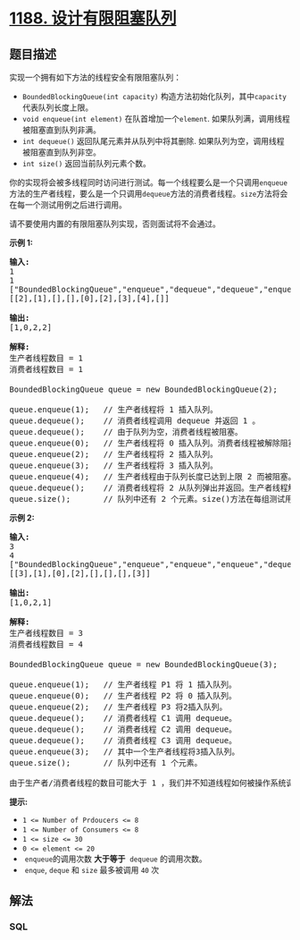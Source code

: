 # [1188. 设计有限阻塞队列](https://leetcode.cn/problems/design-bounded-blocking-queue)

## 题目描述

<p>实现一个拥有如下方法的线程安全有限阻塞队列：</p>

<ul>
	<li><code>BoundedBlockingQueue(int capacity)</code>&nbsp;构造方法初始化队列，其中<code>capacity</code>代表队列长度上限。</li>
	<li><code>void enqueue(int element)</code>&nbsp;在队首增加一个<code>element</code>. 如果队列满，调用线程被阻塞直到队列非满。</li>
	<li><code>int dequeue()</code>&nbsp;返回队尾元素并从队列中将其删除. 如果队列为空，调用线程被阻塞直到队列非空。</li>
	<li><code>int size()</code>&nbsp;返回当前队列元素个数。</li>
</ul>

<p>你的实现将会被多线程同时访问进行测试。每一个线程要么是一个只调用<code>enqueue</code>方法的生产者线程，要么是一个只调用<code>dequeue</code>方法的消费者线程。<code>size</code>方法将会在每一个测试用例之后进行调用。</p>

<p>请不要使用内置的有限阻塞队列实现，否则面试将不会通过。</p>

<p><strong>示例 1:</strong></p>

<pre>
<strong>输入:</strong>
1
1
["BoundedBlockingQueue","enqueue","dequeue","dequeue","enqueue","enqueue","enqueue","enqueue","dequeue"]
[[2],[1],[],[],[0],[2],[3],[4],[]]

<strong>输出:</strong>
[1,0,2,2]

<strong>解释:
</strong>生产者线程数目 = 1
消费者线程数目 = 1

BoundedBlockingQueue queue = new BoundedBlockingQueue(2);   // 使用capacity = 2初始化队列。

queue.enqueue(1);   // 生产者线程将 1 插入队列。
queue.dequeue();    // 消费者线程调用 dequeue 并返回 1 。
queue.dequeue();    // 由于队列为空，消费者线程被阻塞。
queue.enqueue(0);   // 生产者线程将 0 插入队列。消费者线程被解除阻塞同时将 0 弹出队列并返回。
queue.enqueue(2);   // 生产者线程将 2 插入队列。
queue.enqueue(3);   // 生产者线程将 3 插入队列。
queue.enqueue(4);   // 生产者线程由于队列长度已达到上限 2 而被阻塞。
queue.dequeue();    // 消费者线程将 2 从队列弹出并返回。生产者线程解除阻塞同时将4插入队列。
queue.size();       // 队列中还有 2 个元素。size()方法在每组测试用例最后调用。
</pre>

<p><strong>示例 2:</strong></p>

<pre>
<strong>输入:</strong>
3
4
["BoundedBlockingQueue","enqueue","enqueue","enqueue","dequeue","dequeue","dequeue","enqueue"]
[[3],[1],[0],[2],[],[],[],[3]]

<strong>输出:</strong>
[1,0,2,1]

<strong>解释:
</strong>生产者线程数目 = 3
消费者线程数目 = 4

BoundedBlockingQueue queue = new BoundedBlockingQueue(3);   // 使用capacity = 3初始化队列。

queue.enqueue(1);   // 生产者线程 P1 将 1 插入队列。
queue.enqueue(0);   // 生产者线程 P2 将 0 插入队列。
queue.enqueue(2);   // 生产者线程 P3 将2插入队列。
queue.dequeue();    // 消费者线程 C1 调用 dequeue。
queue.dequeue();    // 消费者线程 C2 调用 dequeue。
queue.dequeue();    // 消费者线程 C3 调用 dequeue。
queue.enqueue(3);   // 其中一个生产者线程将3插入队列。
queue.size();       // 队列中还有 1 个元素。

由于生产者/消费者线程的数目可能大于 1 ，我们并不知道线程如何被操作系统调度，即使输入看上去隐含了顺序。因此任意一种输出[1,0,2]或[1,2,0]或[0,1,2]或[0,2,1]或[2,0,1]或[2,1,0]都可被接受。</pre>

<p><strong>提示:</strong></p>

<ul>
	<li><code>1 &lt;= Number of Prdoucers &lt;= 8</code></li>
	<li><code>1 &lt;= Number of Consumers &lt;= 8</code></li>
	<li><code>1 &lt;= size &lt;= 30</code></li>
	<li><code>0 &lt;= element &lt;= 20</code></li>
	<li>&nbsp;<code>enqueue</code>的调用次数&nbsp;<strong>大于等于</strong> &nbsp;<code>dequeue</code>&nbsp;的调用次数。</li>
	<li>&nbsp;<code>enque</code>,&nbsp;<code>deque</code> 和&nbsp;<code>size</code>&nbsp;最多被调用&nbsp;<code>40</code>&nbsp;次</li>
</ul>

## 解法

### **SQL**

```sql

```
